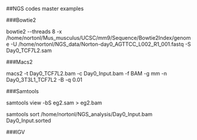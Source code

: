 ##NGS codes master examples

###Bowtie2

bowtie2 --threads 8 -x /home/nortonl/Mus_musculus/UCSC/mm9/Sequence/Bowtie2Index/genome -U /home/nortonl/NGS_data/Norton-day0_AGTTCC_L002_R1_001.fastq -S Day0_TCF7L2.sam



###Macs2

macs2 -t Day0_TCF7L2.bam -c Day0_Input.bam -f BAM -g mm -n Day0_3T3L1_TCF7L2 -B -q 0.01




###Samtools

samtools view -bS eg2.sam > eg2.bam

samtools sort /home/nortonl/NGS_analysis/Day0_Input.bam Day0_Input.sorted



###IGV

